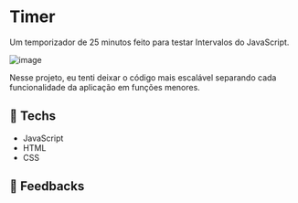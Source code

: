 # Timer
Um temporizador de 25 minutos feito para testar Intervalos do JavaScript. 

![image](https://user-images.githubusercontent.com/100815627/217922350-e5540d04-08ab-466e-bc1a-f8442137ddb9.png)

Nesse projeto, eu tenti deixar o código mais escalável separando cada funcionalidade da aplicação em funções menores.<br>

## 🚀 Techs

-   JavaScript
-   HTML
-   CSS

## 🤝 Feedbacks
